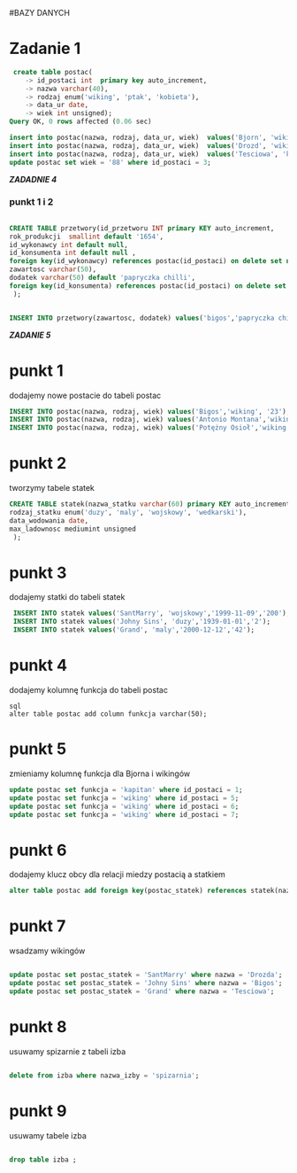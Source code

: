 #BAZY DANYCH
# Zadanie 1 
```sql
 create table postac(
    -> id_postaci int  primary key auto_increment,
    -> nazwa varchar(40),
    -> rodzaj enum('wiking', 'ptak', 'kobieta'),
    -> data_ur date,
    -> wiek int unsigned);
Query OK, 0 rows affected (0.06 sec)

insert into postac(nazwa, rodzaj, data_ur, wiek)  values('Bjorn', 'wiking', '1999-01-01', '24');
insert into postac(nazwa, rodzaj, data_ur, wiek)  values('Drozd', 'wiking', '1899-01-01', '124');
insert into postac(nazwa, rodzaj, data_ur, wiek)  values('Tesciowa', 'kobieta', '1799-01-01', '224');
update postac set wiek = '88' where id_postaci = 3;
```



***ZADADNIE 4***
### punkt 1 i 2
```sql

CREATE TABLE przetwory(id_przetworu INT primary KEY auto_increment, 
rok_produkcji  smallint default '1654',
id_wykonawcy int default null,
id_konsumenta int default null ,
foreign key(id_wykonawcy) references postac(id_postaci) on delete set null,
zawartosc varchar(50),
dodatek varchar(50) default 'papryczka chilli',
foreign key(id_konsumenta) references postac(id_postaci) on delete set null
 );


INSERT INTO przetwory(zawartosc, dodatek) values('bigos','papryczka chilli');
```

***ZADANIE 5***
# punkt 1
dodajemy nowe postacie do tabeli postac
```SQL
INSERT INTO postac(nazwa, rodzaj, wiek) values('Bigos','wiking', '23');
INSERT INTO postac(nazwa, rodzaj, wiek) values('Antonio Montana','wiking', '69');
INSERT INTO postac(nazwa, rodzaj, wiek) values('Potężny Osioł','wiking', '13');


```
# punkt 2
tworzymy tabele statek 
```SQL
CREATE TABLE statek(nazwa_statku varchar(60) primary KEY auto_increment, 
rodzaj_statku enum('duzy', 'maly', 'wojskowy', 'wedkarski'),
data_wodowania date,
max_ladownosc mediumint unsigned
 );
```
# punkt 3
dodajemy statki do tabeli statek
```sql
 INSERT INTO statek values('SantMarry', 'wojskowy','1999-11-09','200');
 INSERT INTO statek values('Johny Sins', 'duzy','1939-01-01','2');
 INSERT INTO statek values('Grand', 'maly','2000-12-12','42');

```

# punkt 4
dodajemy kolumnę funkcja do tabeli postac
```
sql
alter table postac add column funkcja varchar(50);

```

# punkt 5
zmieniamy kolumnę funkcja dla Bjorna i wikingów
```sql
update postac set funkcja = 'kapitan' where id_postaci = 1;
update postac set funkcja = 'wiking' where id_postaci = 5;
update postac set funkcja = 'wiking' where id_postaci = 6;
update postac set funkcja = 'wiking' where id_postaci = 7;
```
# punkt 6
dodajemy klucz obcy dla relacji miedzy postacią a statkiem 
```sql
alter table postac add foreign key(postac_statek) references statek(nazwa_statku) on delete restrict;
```
# punkt 7
wsadzamy wikingów
```sql

update postac set postac_statek = 'SantMarry' where nazwa = 'Drozda';
update postac set postac_statek = 'Johny Sins' where nazwa = 'Bigos';
update postac set postac_statek = 'Grand' where nazwa = 'Tesciowa';

```


# punkt 8
usuwamy spizarnie z tabeli izba
```sql

delete from izba where nazwa_izby = 'spizarnia';

```

# punkt 9
usuwamy tabele izba
```sql

drop table izba ;

```














